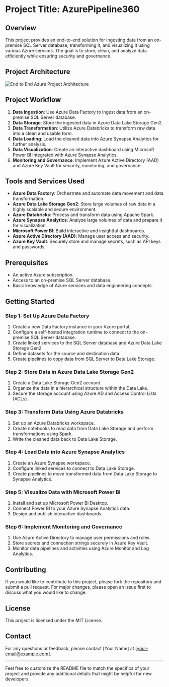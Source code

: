 # Project Title: AzurePipeline360
## Overview

This project provides an end-to-end solution for ingesting data from an on-premise SQL Server database, transforming it, and visualizing it using various Azure services. The goal is to store, clean, and analyze data efficiently while ensuring security and governance.

## Project Architecture

![End to End Azure Project Architecture](https://github.com/tejasjbansal/AzurePipeline360/assets/56173595/02b9ad28-a162-4d0e-a5dd-5e8e4460e04f)

## Project Workflow

1. **Data Ingestion**: Use Azure Data Factory to ingest data from an on-premise SQL Server database.
2. **Data Storage**: Store the ingested data in Azure Data Lake Storage Gen2.
3. **Data Transformation**: Utilize Azure Databricks to transform raw data into a clean and usable form.
4. **Data Loading**: Load the cleaned data into Azure Synapse Analytics for further analysis.
5. **Data Visualization**: Create an interactive dashboard using Microsoft Power BI integrated with Azure Synapse Analytics.
6. **Monitoring and Governance**: Implement Azure Active Directory (AAD) and Azure Key Vault for security, monitoring, and governance.

## Tools and Services Used

- **Azure Data Factory**: Orchestrate and automate data movement and data transformation.
- **Azure Data Lake Storage Gen2**: Store large volumes of raw data in a highly scalable and secure environment.
- **Azure Databricks**: Process and transform data using Apache Spark.
- **Azure Synapse Analytics**: Analyze large volumes of data and prepare it for visualization.
- **Microsoft Power BI**: Build interactive and insightful dashboards.
- **Azure Active Directory (AAD)**: Manage user access and security.
- **Azure Key Vault**: Securely store and manage secrets, such as API keys and passwords.

## Prerequisites

- An active Azure subscription.
- Access to an on-premise SQL Server database.
- Basic knowledge of Azure services and data engineering concepts.

## Getting Started

### Step 1: Set Up Azure Data Factory
1. Create a new Data Factory instance in your Azure portal.
2. Configure a self-hosted integration runtime to connect to the on-premise SQL Server database.
3. Create linked services to the SQL Server database and Azure Data Lake Storage Gen2.
4. Define datasets for the source and destination data.
5. Create pipelines to copy data from SQL Server to Data Lake Storage.

### Step 2: Store Data in Azure Data Lake Storage Gen2
1. Create a Data Lake Storage Gen2 account.
2. Organize the data in a hierarchical structure within the Data Lake.
3. Secure the storage account using Azure AD and Access Control Lists (ACLs).

### Step 3: Transform Data Using Azure Databricks
1. Set up an Azure Databricks workspace.
2. Create notebooks to read data from Data Lake Storage and perform transformations using Spark.
3. Write the cleaned data back to Data Lake Storage.

### Step 4: Load Data into Azure Synapse Analytics
1. Create an Azure Synapse workspace.
2. Configure linked services to connect to Data Lake Storage.
3. Create pipelines to move transformed data from Data Lake Storage to Synapse Analytics.

### Step 5: Visualize Data with Microsoft Power BI
1. Install and set up Microsoft Power BI Desktop.
2. Connect Power BI to your Azure Synapse Analytics data.
3. Design and publish interactive dashboards.

### Step 6: Implement Monitoring and Governance
1. Use Azure Active Directory to manage user permissions and roles.
2. Store secrets and connection strings securely in Azure Key Vault.
3. Monitor data pipelines and activities using Azure Monitor and Log Analytics.

## Contributing

If you would like to contribute to this project, please fork the repository and submit a pull request. For major changes, please open an issue first to discuss what you would like to change.

## License

This project is licensed under the MIT License.

## Contact

For any questions or feedback, please contact [Your Name] at [your-email@example.com].

---

Feel free to customize the README file to match the specifics of your project and provide any additional details that might be helpful for new developers.
